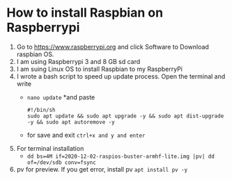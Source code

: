 # How to install Raspbian on Raspberrypi

1. Go to https://www.raspberrypi.org and click Software to Download raspbian OS.
1. I am using Raspberrypi 3 and 8 GB sd card
1. I am suing Linux OS to install Raspbian to my RaspberryPi
1. I wrote a bash script to speed up update process. Open the terminal and write 
	* ```nano update```
    *and paste  
		```
		#!/bin/sh
		sudo apt update && sudo apt upgrade -y && sudo apt dist-upgrade -y && sudo apt autoremove -y 
		```

	* for save and exit ```ctrl+x and y and enter```
1. For terminal installation 
	* ```dd bs=4M if=2020-12-02-raspios-buster-armhf-lite.img |pv| dd of=/dev/sdb conv=fsync```
1. pv for preview. If you get error, install pv ```apt install pv -y```
